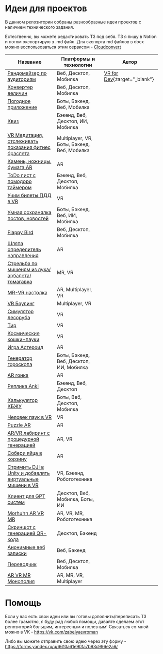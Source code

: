 # Идеи для проектов

В данном репозитории собраны разнообразные идеи проектов с наличием технического задания.

Естественно, вы можете редактировать ТЗ под себя. ТЗ я пишу в Notion и потом экспортирую в .md файл. Для экспорта md файлов в docx можно воспользоваться этим сервисом - [Cloudconvert](https://cloudconvert.com/md-to-docx )

| Название  | Платформы и технологии |  Автор |
| ------------- | ------------- |  ------------- |
| [Рандомайзер по аудиториям](https://github.com/zabelyaev/ideas_for_child_projects/blob/main/docs/%D0%A0%D0%B0%D0%BD%D0%B4%D0%BE%D0%BC%D0%B0%D0%B8%CC%86%D0%B7%D0%B5%D1%80%20%D0%BF%D0%BE%20%D0%B0%D1%83%D0%B4%D0%B8%D1%82%D0%BE%D1%80%D0%B8%D1%8F%D0%BC.md)  | Веб, Десктоп, Мобилка  |  [VR for Dev](https://www.youtube.com/channel/UCIq0eLg3Ylr4HJF_7TK2hBw){:target="_blank"}
| [Конвертер величин](https://github.com/zabelyaev/ideas_for_child_projects/blob/main/docs/%D0%9A%D0%BE%D0%BD%D0%B2%D0%B5%D1%80%D1%82%D0%B5%D1%80%20%D0%B2%D0%B5%D0%BB%D0%B8%D1%87%D0%B8%D0%BD/%D0%9A%D0%BE%D0%BD%D0%B2%D0%B5%D1%80%D1%82%D0%B5%D1%80%20%D0%B2%D0%B5%D0%BB%D0%B8%D1%87%D0%B8%D0%BD.md)  | Веб, Десктоп, Мобилка  |
| [Погодное приложение ](https://github.com/zabelyaev/ideas_for_child_projects/blob/main/docs/%D0%9F%D0%BE%D0%B3%D0%BE%D0%B4%D0%BD%D0%BE%D0%B5%20%D0%BF%D1%80%D0%B8%D0%BB%D0%BE%D0%B6%D0%B5%D0%BD%D0%B8%D0%B5.md)  | Боты, Бэкенд, Веб, Мобилка  |
| [Квиз](https://github.com/zabelyaev/ideas_for_child_projects/blob/main/docs/%D0%9A%D0%B2%D0%B8%D0%B7/%D0%9A%D0%B2%D0%B8%D0%B7.md)  | Бэкенд, Веб, Десктоп, ИИ, Мобилка  |
| [VR Медитация, отслеживать показания фитнес браслета](https://github.com/zabelyaev/ideas_for_child_projects/blob/main/docs/VR%20%D0%9C%D0%B5%D0%B4%D0%B8%D1%82%D0%B0%D1%86%D0%B8%D1%8F%2C%20%D0%BE%D1%82%D1%81%D0%BB%D0%B5%D0%B6%D0%B8%D0%B2%D0%B0%D1%82%D1%8C%20%D0%BF%D0%BE%D0%BA%D0%B0%D0%B7%D0%B0%D0%BD%D0%B8%D1%8F%20%D1%84%D0%B8%D1%82%D0%BD%D0%B5%D1%81%20%D0%B1%D1%80%D0%B0%D1%81%D0%BB%D0%B5%D1%82/VR%20%D0%9C%D0%B5%D0%B4%D0%B8%D1%82%D0%B0%D1%86%D0%B8%D1%8F%2C%20%D0%BE%D1%82%D1%81%D0%BB%D0%B5%D0%B6%D0%B8%D0%B2%D0%B0%D1%82%D1%8C%20%D0%BF%D0%BE%D0%BA%D0%B0%D0%B7%D0%B0%D0%BD%D0%B8%D1%8F%20%D1%84%D0%B8%D1%82%D0%BD%D0%B5%D1%81%20%D0%B1%D1%80%D0%B0%D1%81%D0%BB%D0%B5%D1%82.md)  | Multiplayer, VR, Боты, Бэкенд, Веб, Мобилка  |
| [Камень, ножницы, бумага AR](https://github.com/zabelyaev/ideas_for_child_projects/blob/main/docs/%D0%9A%D0%B0%D0%BC%D0%B5%D0%BD%D1%8C%2C%20%D0%BD%D0%BE%D0%B6%D0%BD%D0%B8%D1%86%D1%8B%2C%20%D0%B1%D1%83%D0%BC%D0%B0%D0%B3%D0%B0%20AR/%D0%9A%D0%B0%D0%BC%D0%B5%D0%BD%D1%8C%2C%20%D0%BD%D0%BE%D0%B6%D0%BD%D0%B8%D1%86%D1%8B%2C%20%D0%B1%D1%83%D0%BC%D0%B0%D0%B3%D0%B0%20AR.md)  | AR  |
| [ToDo лист с помодоро таймером ](https://github.com/zabelyaev/ideas_for_child_projects/blob/main/docs/ToDo%20%D0%BB%D0%B8%D1%81%D1%82%20%D1%81%20%D0%BF%D0%BE%D0%BC%D0%BE%D0%B4%D0%BE%D1%80%D0%BE%20%D1%82%D0%B0%D0%B8%CC%86%D0%BC%D0%B5%D1%80%D0%BE%D0%BC/ToDo%20%D0%BB%D0%B8%D1%81%D1%82%20%D1%81%20%D0%BF%D0%BE%D0%BC%D0%BE%D0%B4%D0%BE%D1%80%D0%BE%20%D1%82%D0%B0%D0%B8%CC%86%D0%BC%D0%B5%D1%80%D0%BE%D0%BC.md)  | Бэкенд, Веб, Десктоп, Мобилка  |
| [Учим билеты ПДД в VR](https://github.com/zabelyaev/ideas_for_child_projects/blob/main/docs/%D0%A3%D1%87%D0%B8%D0%BC%20%D0%B1%D0%B8%D0%BB%D0%B5%D1%82%D1%8B%20%D0%9F%D0%94%D0%94%20%D0%B2%20VR/%D0%A3%D1%87%D0%B8%D0%BC%20%D0%B1%D0%B8%D0%BB%D0%B5%D1%82%D1%8B%20%D0%9F%D0%94%D0%94%20%D0%B2%20VR.md)  | VR  |
| [Умная сохранялка постов, новостей](https://github.com/zabelyaev/ideas_for_child_projects/blob/main/docs/%D0%A3%D0%BC%D0%BD%D0%B0%D1%8F%20%D1%81%D0%BE%D1%85%D1%80%D0%B0%D0%BD%D1%8F%D0%BB%D0%BA%D0%B0%20%D0%BF%D0%BE%D1%81%D1%82%D0%BE%D0%B2%2C%20%D0%BD%D0%BE%D0%B2%D0%BE%D1%81%D1%82%D0%B5%D0%B8%CC%86/%D0%A3%D0%BC%D0%BD%D0%B0%D1%8F%20%D1%81%D0%BE%D1%85%D1%80%D0%B0%D0%BD%D1%8F%D0%BB%D0%BA%D0%B0%20%D0%BF%D0%BE%D1%81%D1%82%D0%BE%D0%B2%2C%20%D0%BD%D0%BE%D0%B2%D0%BE%D1%81%D1%82%D0%B5%D0%B8%CC%86.md)  | Боты, Бэкенд, Веб, ИИ, Мобилка  |
| [Flappy Bird](https://github.com/zabelyaev/ideas_for_child_projects/blob/main/docs/Flappy%20Bird/Flappy%20Bird.md)  | Веб, Десктоп, Мобилка  |
| [Шляпа определитель направления](https://github.com/zabelyaev/ideas_for_child_projects/blob/main/docs/%D0%A8%D0%BB%D1%8F%D0%BF%D0%B0%20%D0%BE%D0%BF%D1%80%D0%B5%D0%B4%D0%B5%D0%BB%D0%B8%D1%82%D0%B5%D0%BB%D1%8C%20%D0%BD%D0%B0%D0%BF%D1%80%D0%B0%D0%B2%D0%BB%D0%B5%D0%BD%D0%B8%D1%8F/%D0%A8%D0%BB%D1%8F%D0%BF%D0%B0%20%D0%BE%D0%BF%D1%80%D0%B5%D0%B4%D0%B5%D0%BB%D0%B8%D1%82%D0%B5%D0%BB%D1%8C%20%D0%BD%D0%B0%D0%BF%D1%80%D0%B0%D0%B2%D0%BB%D0%B5%D0%BD%D0%B8%D1%8F.md)  | AR  |
| [Стрельба по мишеням из лука/арбалета/томагавка](https://github.com/zabelyaev/ideas_for_child_projects/blob/main/docs/%D0%A1%D1%82%D1%80%D0%B5%D0%BB%D1%8C%D0%B1%D0%B0%20%D0%BF%D0%BE%20%D0%BC%D0%B8%D1%88%D0%B5%D0%BD%D1%8F%D0%BC%20%D0%B8%D0%B7%20%D0%BB%D1%83%D0%BA%D0%B0%20%D0%B0%D1%80%D0%B1%D0%B0%D0%BB%D0%B5%D1%82%D0%B0%20%D1%82%D0%BE%D0%BC%D0%B0%D0%B3%D0%B0%D0%B2%D0%BA%D0%B0/%D0%A1%D1%82%D1%80%D0%B5%D0%BB%D1%8C%D0%B1%D0%B0%20%D0%BF%D0%BE%20%D0%BC%D0%B8%D1%88%D0%B5%D0%BD%D1%8F%D0%BC%20%D0%B8%D0%B7%20%D0%BB%D1%83%D0%BA%D0%B0%20%D0%B0%D1%80%D0%B1%D0%B0%D0%BB%D0%B5%D1%82%D0%B0%20%D1%82%D0%BE%D0%BC%D0%B0%D0%B3%D0%B0%D0%B2%D0%BA%D0%B0.md)  | MR, VR  |
| [MR-VR настолка](https://github.com/zabelyaev/ideas_for_child_projects/blob/main/docs/MR-VR%20%D0%BD%D0%B0%D1%81%D1%82%D0%BE%D0%BB%D0%BA%D0%B0/MR-VR%20%D0%BD%D0%B0%D1%81%D1%82%D0%BE%D0%BB%D0%BA%D0%B0.md)  | AR, Multiplayer, VR  |
| [VR Боулинг](https://github.com/zabelyaev/ideas_for_child_projects/blob/main/docs/VR%20%D0%91%D0%BE%D1%83%D0%BB%D0%B8%D0%BD%D0%B3/VR%20%D0%91%D0%BE%D1%83%D0%BB%D0%B8%D0%BD%D0%B3.md)  | Multiplayer, VR  |
| [Симулятор лесоруба](https://github.com/zabelyaev/ideas_for_child_projects/blob/main/docs/%D0%A1%D0%B8%D0%BC%D1%83%D0%BB%D1%8F%D1%82%D0%BE%D1%80%20%D0%BB%D0%B5%D1%81%D0%BE%D1%80%D1%83%D0%B1%D0%B0/%D0%A1%D0%B8%D0%BC%D1%83%D0%BB%D1%8F%D1%82%D0%BE%D1%80%20%D0%BB%D0%B5%D1%81%D0%BE%D1%80%D1%83%D0%B1%D0%B0.md)  | VR  |
| [Тир](https://github.com/zabelyaev/ideas_for_child_projects/blob/main/docs/%D0%A2%D0%B8%D1%80/%D0%A2%D0%B8%D1%80.md)  | VR  |
| [Космические кошки-пауки](https://github.com/zabelyaev/ideas_for_child_projects/blob/main/docs/%D0%9A%D0%BE%D1%81%D0%BC%D0%B8%D1%87%D0%B5%D1%81%D0%BA%D0%B8%D0%B5%20%D0%BA%D0%BE%D1%88%D0%BA%D0%B8-%D0%BF%D0%B0%D1%83%D0%BA%D0%B8/%D0%9A%D0%BE%D1%81%D0%BC%D0%B8%D1%87%D0%B5%D1%81%D0%BA%D0%B8%D0%B5%20%D0%BA%D0%BE%D1%88%D0%BA%D0%B8-%D0%BF%D0%B0%D1%83%D0%BA%D0%B8.md)  | VR  |
| [Игра Астероид](https://github.com/zabelyaev/ideas_for_child_projects/blob/main/docs/%D0%98%D0%B3%D1%80%D0%B0%20%D0%90%D1%81%D1%82%D0%B5%D1%80%D0%BE%D0%B8%D0%B4/%D0%98%D0%B3%D1%80%D0%B0%20%D0%90%D1%81%D1%82%D0%B5%D1%80%D0%BE%D0%B8%D0%B4.md)  | AR  |
| [Генератор гороскопа](https://github.com/zabelyaev/ideas_for_child_projects/blob/main/docs/%D0%93%D0%B5%D0%BD%D0%B5%D1%80%D0%B0%D1%82%D0%BE%D1%80%20%D0%B3%D0%BE%D1%80%D0%BE%D1%81%D0%BA%D0%BE%D0%BF%D0%B0.md)  | Боты, Бэкенд, Веб, Десктоп, ИИ, Мобилка  |
| [AR гонка](https://github.com/zabelyaev/ideas_for_child_projects/blob/main/docs/AR%20%D0%B3%D0%BE%D0%BD%D0%BA%D0%B0/AR%20%D0%B3%D0%BE%D0%BD%D0%BA%D0%B0.md)  | AR  |
| [Реплика Anki](https://github.com/zabelyaev/ideas_for_child_projects/blob/main/docs/%D0%A0%D0%B5%D0%BF%D0%BB%D0%B8%D0%BA%D0%B0%20Anki/%D0%A0%D0%B5%D0%BF%D0%BB%D0%B8%D0%BA%D0%B0%20Anki.md)  | Бэкенд, Веб, Десктоп  |
| [Калькулятор КБЖУ](https://github.com/zabelyaev/ideas_for_child_projects/blob/main/docs/%D0%9A%D0%B0%D0%BB%D1%8C%D0%BA%D1%83%D0%BB%D1%8F%D1%82%D0%BE%D1%80%20%D0%9A%D0%91%D0%96%D0%A3/%D0%9A%D0%B0%D0%BB%D1%8C%D0%BA%D1%83%D0%BB%D1%8F%D1%82%D0%BE%D1%80%20%D0%9A%D0%91%D0%96%D0%A3.md)  | Боты, Веб, Десктоп, Мобилка  |
| [Человек паук в VR](https://github.com/zabelyaev/ideas_for_child_projects/blob/main/docs/%D0%A7%D0%B5%D0%BB%D0%BE%D0%B2%D0%B5%D0%BA%20%D0%BF%D0%B0%D1%83%D0%BA%20%D0%B2%20VR/%D0%A7%D0%B5%D0%BB%D0%BE%D0%B2%D0%B5%D0%BA%20%D0%BF%D0%B0%D1%83%D0%BA%20%D0%B2%20VR.md)  | VR  |
| [Puzzle AR](https://github.com/zabelyaev/ideas_for_child_projects/blob/main/docs/Puzzle%20AR/Puzzle%20AR.md)  | AR  |
| [AR/VR лабиринт с процедурной генерацией](https://github.com/zabelyaev/ideas_for_child_projects/blob/main/docs/AR%20VR%20%D0%BB%D0%B0%D0%B1%D0%B8%D1%80%D0%B8%D0%BD%D1%82%20%D1%81%20%D0%BF%D1%80%D0%BE%D1%86%D0%B5%D0%B4%D1%83%D1%80%D0%BD%D0%BE%D0%B8%CC%86%20%D0%B3%D0%B5%D0%BD%D0%B5%D1%80%D0%B0%D1%86%D0%B8%D0%B5%D0%B8%CC%86/AR%20VR%20%D0%BB%D0%B0%D0%B1%D0%B8%D1%80%D0%B8%D0%BD%D1%82%20%D1%81%20%D0%BF%D1%80%D0%BE%D1%86%D0%B5%D0%B4%D1%83%D1%80%D0%BD%D0%BE%D0%B8%CC%86%20%D0%B3%D0%B5%D0%BD%D0%B5%D1%80%D0%B0%D1%86%D0%B8%D0%B5%D0%B8%CC%86.md)  | AR, VR  |
| [Собери яйца в корзину](https://github.com/zabelyaev/ideas_for_child_projects/blob/main/docs/%D0%A1%D0%BE%D0%B1%D0%B5%D1%80%D0%B8%20%D1%8F%D0%B8%CC%86%D1%86%D0%B0%20%D0%B2%20%D0%BA%D0%BE%D1%80%D0%B7%D0%B8%D0%BD%D1%83/%D0%A1%D0%BE%D0%B1%D0%B5%D1%80%D0%B8%20%D1%8F%D0%B8%CC%86%D1%86%D0%B0%20%D0%B2%20%D0%BA%D0%BE%D1%80%D0%B7%D0%B8%D0%BD%D1%83.md)  | AR  |
| [Стримить DJI в Unity и добавлять виртуальные мишени в VR](https://github.com/zabelyaev/ideas_for_child_projects/blob/main/docs/%D0%A1%D1%82%D1%80%D0%B8%D0%BC%D0%B8%D1%82%D1%8C%20DJI%20%D0%B2%20Unity%20%D0%B8%20%D0%B4%D0%BE%D0%B1%D0%B0%D0%B2%D0%BB%D1%8F%D1%82%D1%8C%20%D0%B2%D0%B8%D1%80%D1%82%D1%83%D0%B0%D0%BB%D1%8C%D0%BD%D1%8B%D0%B5%20%D0%BC%D0%B8%D1%88%D0%B5%D0%BD/%D0%A1%D1%82%D1%80%D0%B8%D0%BC%D0%B8%D1%82%D1%8C%20DJI%20%D0%B2%20Unity%20%D0%B8%20%D0%B4%D0%BE%D0%B1%D0%B0%D0%B2%D0%BB%D1%8F%D1%82%D1%8C%20%D0%B2%D0%B8%D1%80%D1%82%D1%83%D0%B0%D0%BB%D1%8C%D0%BD%D1%8B%D0%B5%20%D0%BC%D0%B8%D1%88%D0%B5%D0%BD.md)  | VR, Бэкенд, Робототехника |
| [Клиент для GPT систем](https://github.com/zabelyaev/ideas_for_child_projects/blob/main/docs/%D0%9A%D0%BB%D0%B8%D0%B5%D0%BD%D1%82%20%D0%B4%D0%BB%D1%8F%20GPT%20%D1%81%D0%B8%D1%81%D1%82%D0%B5%D0%BC/%D0%9A%D0%BB%D0%B8%D0%B5%D0%BD%D1%82%20%D0%B4%D0%BB%D1%8F%20GPT%20%D1%81%D0%B8%D1%81%D1%82%D0%B5%D0%BC.md)  | Десктоп, Веб, Мобилка, Боты, ИИ  |
| [Morhuhn AR VR MR](https://github.com/zabelyaev/ideas_for_child_projects/blob/main/docs/Morhuhn%20AR%20VR%20MR/Morhuhn%20AR%20VR%20MR.md)  | AR, VR, MR, Робототехника  |
| [Скриншот с генерацией QR-кода](https://github.com/zabelyaev/ideas_for_child_projects/blob/main/docs/%D0%A1%D0%BA%D1%80%D0%B8%D0%BD%D1%88%D0%BE%D1%82%20%D1%81%20%D0%B3%D0%B5%D0%BD%D0%B5%D1%80%D0%B0%D1%86%D0%B8%D0%B5%D0%B8%CC%86%20QR-%D0%BA%D0%BE%D0%B4%D0%B0/%D0%A1%D0%BA%D1%80%D0%B8%D0%BD%D1%88%D0%BE%D1%82%20%D1%81%20%D0%B3%D0%B5%D0%BD%D0%B5%D1%80%D0%B0%D1%86%D0%B8%D0%B5%D0%B8%CC%86%20QR-%D0%BA%D0%BE%D0%B4%D0%B0.md)  | Десктоп, Бэкенд  |
| [Анонимные веб записки](https://github.com/zabelyaev/ideas_for_child_projects/blob/main/docs/Анонимные%20веб%20записки/Анонимные%20веб%20записки.md)  | Веб, Бэкенд  |
| [Переводчик](https://github.com/zabelyaev/ideas_for_child_projects/blob/main/docs/%D0%9F%D0%B5%D1%80%D0%B5%D0%B2%D0%BE%D0%B4%D1%87%D0%B8%D0%BA/%D0%9F%D0%B5%D1%80%D0%B5%D0%B2%D0%BE%D0%B4%D1%87%D0%B8%D0%BA.md)  | Веб, Десктоп, Мобилка  |
| [AR VR MR Монополия](https://github.com/zabelyaev/ideas_for_child_projects/blob/main/docs/AR%20VR%20MR%20Монополия/AR%20VR%20MR%20Монополия.md)  | AR, MR, VR, Multiplayer  |
# Помощь
Если у вас есть свои идеи или вы готовы дополнить/переписать ТЗ более грамотно, я буду рад любой помощи, давайте сделаем этот репозиторий большим, интересным и полезным!
Связаться со мной можно в VK - https://vk.com/zabelyaevroman

Либо вы можете отправить свою идею через эту форму - https://forms.yandex.ru/u/6610a61e90fa7b93c996e2a6/
